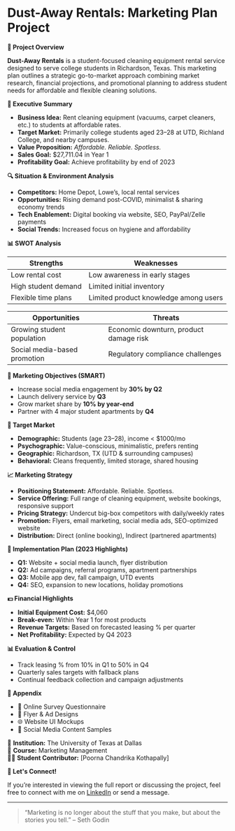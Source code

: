 # Dust-Away Rentals: Marketing Plan Project

**📌 Project Overview**

**Dust-Away Rentals** is a student-focused cleaning equipment rental service designed to serve college students in Richardson, Texas. This marketing plan outlines a strategic go-to-market approach combining market research, financial projections, and promotional planning to address student needs for affordable and flexible cleaning solutions.

**🎯 Executive Summary**

- **Business Idea:** Rent cleaning equipment (vacuums, carpet cleaners, etc.) to students at affordable rates.
- **Target Market:** Primarily college students aged 23–28 at UTD, Richland College, and nearby campuses.
- **Value Proposition:** *Affordable. Reliable. Spotless.*
- **Sales Goal:** $27,711.04 in Year 1
- **Profitability Goal:** Achieve profitability by end of 2023

**🔍 Situation & Environment Analysis**

- **Competitors:** Home Depot, Lowe’s, local rental services  
- **Opportunities:** Rising demand post-COVID, minimalist & sharing economy trends  
- **Tech Enablement:** Digital booking via website, SEO, PayPal/Zelle payments  
- **Social Trends:** Increased focus on hygiene and affordability

**📊 SWOT Analysis**

| Strengths                               | Weaknesses                               |
|-----------------------------------------|------------------------------------------|
| Low rental cost                         | Low awareness in early stages            |
| High student demand                     | Limited initial inventory                |
| Flexible time plans                     | Limited product knowledge among users    |

| Opportunities                           | Threats                                  |
|-----------------------------------------|------------------------------------------|
| Growing student population              | Economic downturn, product damage risk   |
| Social media-based promotion            | Regulatory compliance challenges         |

**🎯 Marketing Objectives (SMART)**

- Increase social media engagement by **30% by Q2**
- Launch delivery service by **Q3**
- Grow market share by **10% by year-end**
- Partner with 4 major student apartments by **Q4**

**🎯 Target Market**

- **Demographic:** Students (age 23–28), income < $1000/mo  
- **Psychographic:** Value-conscious, minimalistic, prefers renting  
- **Geographic:** Richardson, TX (UTD & surrounding campuses)  
- **Behavioral:** Cleans frequently, limited storage, shared housing

**📈 Marketing Strategy**

- **Positioning Statement:** Affordable. Reliable. Spotless.  
- **Service Offering:** Full range of cleaning equipment, website bookings, responsive support  
- **Pricing Strategy:** Undercut big-box competitors with daily/weekly rates  
- **Promotion:** Flyers, email marketing, social media ads, SEO-optimized website  
- **Distribution:** Direct (online booking), Indirect (partnered apartments)

**📅 Implementation Plan (2023 Highlights)**

- **Q1:** Website + social media launch, flyer distribution  
- **Q2:** Ad campaigns, referral programs, apartment partnerships  
- **Q3:** Mobile app dev, fall campaign, UTD events  
- **Q4:** SEO, expansion to new locations, holiday promotions

**💵 Financial Highlights**

- **Initial Equipment Cost:** $4,060  
- **Break-even:** Within Year 1 for most products  
- **Revenue Targets:** Based on forecasted leasing % per quarter  
- **Net Profitability:** Expected by Q4 2023  

**📊 Evaluation & Control**

- Track leasing % from 10% in Q1 to 50% in Q4  
- Quarterly sales targets with fallback plans  
- Continual feedback collection and campaign adjustments

**📎 Appendix**

- 📄 Online Survey Questionnaire  
- 📣 Flyer & Ad Designs  
- 🌐 Website UI Mockups  
- 📱 Social Media Content Samples  

🏫 **Institution:** The University of Texas at Dallas  
📘 **Course:** Marketing Management  
👩‍🎓 **Student Contributor:** [Poorna Chandrika Kothapally]


**📢 Let's Connect!**

If you’re interested in viewing the full report or discussing the project, feel free to connect with me on [LinkedIn](https://linkedin.com/in/yourprofile) or send a message.

---

> “Marketing is no longer about the stuff that you make, but about the stories you tell.” – Seth Godin
